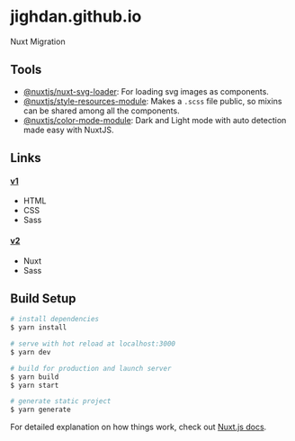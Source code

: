 # jighdan.github.io

Nuxt Migration

## Tools
- [@nuxtjs/nuxt-svg-loader](https://github.com/Developmint/nuxt-svg-loader/): For loading svg images as components.
- [@nuxtjs/style-resources-module](https://github.com/nuxt-community/style-resources-module): Makes a `.scss` file public, so mixins can be shared among all the components.
- [@nuxtjs/color-mode-module](https://github.com/nuxt-community/color-mode-module): Dark and Light mode with auto detection made easy with NuxtJS.

## Links
#### [v1](https://jighdan.github.io/)
- HTML
- CSS
- Sass

#### [v2](https://jighdan.vercel.app)
- Nuxt
- Sass

## Build Setup

```bash
# install dependencies
$ yarn install

# serve with hot reload at localhost:3000
$ yarn dev

# build for production and launch server
$ yarn build
$ yarn start

# generate static project
$ yarn generate
```

For detailed explanation on how things work, check out [Nuxt.js docs](https://nuxtjs.org).

